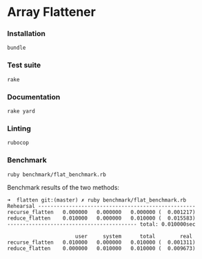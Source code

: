 # Array Flattener

### Installation

```
bundle
```

### Test suite

```
rake
```

### Documentation

```
rake yard
```

### Linting

```
rubocop
```

### Benchmark

```
ruby benchmark/flat_benchmark.rb
```

Benchmark results of the two methods:

```
➜  flatten git:(master) ✗ ruby benchmark/flat_benchmark.rb
Rehearsal ---------------------------------------------------
recurse_flatten   0.000000   0.000000   0.000000 (  0.001217)
reduce_flatten    0.010000   0.000000   0.010000 (  0.015583)
------------------------------------------ total: 0.010000sec

                      user     system      total        real
recurse_flatten   0.010000   0.000000   0.010000 (  0.001311)
reduce_flatten    0.000000   0.010000   0.010000 (  0.009673)
```
